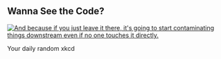 ## Wanna See the Code?
[![And because if you just leave it there, it's going to start contaminating things downstream even if no one touches it directly.](https://imgs.xkcd.com/comics/wanna_see_the_code.png)](https://xkcd.com/2138/ "And because if you just leave it there, it's going to start contaminating things downstream even if no one touches it directly.")

Your daily random xkcd
